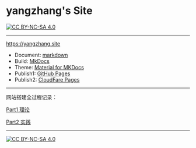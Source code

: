 # yangzhang's Site
[![CC BY-NC-SA 4.0][cc-by-nc-sa-shield]][cc-by-nc-sa]

-----
<https://yangzhang.site>

- Document: [markdown](https://www.markdownguide.org/)
- Build: [MkDocs](https://www.mkdocs.org) 
- Theme: [Material for MKDocs](https://github.com/squidfunk/mkdocs-material)
- Publish1: [GitHub Pages](https://pages.github.com) 
- Publish2: [CloudFare Pages](https://cloudfare.com) 

-----

网站搭建全过程记录：

[Part1 理论](https://yangzhang.site/Blog/mkdocs/%E7%90%86%E8%AE%BA/)

[Part2 实践](https://yangzhang.site/Blog/mkdocs/%E5%AE%9E%E8%B7%B5/)

-----

[![CC BY-NC-SA 4.0][cc-by-nc-sa-image]][cc-by-nc-sa]

[cc-by-nc-sa]: http://creativecommons.org/licenses/by-nc-sa/4.0/
[cc-by-nc-sa-image]: https://licensebuttons.net/l/by-nc-sa/4.0/88x31.png
[cc-by-nc-sa-shield]: https://img.shields.io/badge/License-CC%20BY--NC--SA%204.0-lightgrey.svg